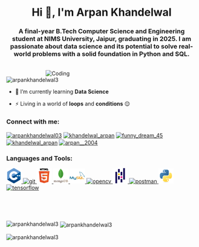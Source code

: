 <h1 align="center">Hi 👋, I'm Arpan Khandelwal</h1>
<h3 align="center">A final-year B.Tech Computer Science and Engineering student at NIMS University, Jaipur, graduating in 2025. I am passionate about data science and its potential to solve real-world problems with a solid foundation in Python and SQL.</h3>
<br>

<img align="right"  alt="Coding" width="400" src="https://media0.giphy.com/media/i229PTC8BKt9V9RnwZ/giphy.gif?cid=6c09b9523zz05ruar8rpzpvv96qbxdbr7u60wfxdy3jdcuim&ep=v1_internal_gif_by_id&rid=giphy.gif&ct=g">

<p align="left"> <img src="https://komarev.com/ghpvc/?username=arpankhandelwal3&label=Profile%20views&color=0e75b6&style=flat" alt="arpankhandelwal3" /> </p>

- 🌱 I’m currently learning **Data Science**

- ⚡ Living in a world of **loops** and **conditions** 😌

<h3 align="left">Connect with me:</h3>
<p align="left">
<a href="https://linkedin.com/in/arpankhandelwal03" target="blank"><img align="center" src="https://raw.githubusercontent.com/rahuldkjain/github-profile-readme-generator/master/src/images/icons/Social/linked-in-alt.svg" alt="arpankhandelwal03" height="30" width="40" /></a>
<a href="https://instagram.com/khandelwal_arpan" target="blank"><img align="center" src="https://raw.githubusercontent.com/rahuldkjain/github-profile-readme-generator/master/src/images/icons/Social/instagram.svg" alt="khandelwal_arpan" height="30" width="40" /></a>
<a href="https://www.codechef.com/users/funny_dream_45" target="blank"><img align="center" src="https://cdn.jsdelivr.net/npm/simple-icons@3.1.0/icons/codechef.svg" alt="funny_dream_45" height="30" width="40" /></a>
<a href="https://www.hackerrank.com/khandelwal_arpan" target="blank"><img align="center" src="https://raw.githubusercontent.com/rahuldkjain/github-profile-readme-generator/master/src/images/icons/Social/hackerrank.svg" alt="khandelwal_arpan" height="30" width="40" /></a>
<a href="https://www.leetcode.com/arpan__2004" target="blank"><img align="center" src="https://raw.githubusercontent.com/rahuldkjain/github-profile-readme-generator/master/src/images/icons/Social/leet-code.svg" alt="arpan__2004" height="30" width="40" /></a>
</p>

<h3 align="left">Languages and Tools:</h3>
<p align="left"> <a href="https://www.w3schools.com/cpp/" target="_blank" rel="noreferrer"> <img src="https://raw.githubusercontent.com/devicons/devicon/master/icons/cplusplus/cplusplus-original.svg" alt="cplusplus" width="40" height="40"/> </a> <a href="https://git-scm.com/" target="_blank" rel="noreferrer"> <img src="https://www.vectorlogo.zone/logos/git-scm/git-scm-icon.svg" alt="git" width="40" height="40"/> </a> <a href="https://www.w3.org/html/" target="_blank" rel="noreferrer"> <img src="https://raw.githubusercontent.com/devicons/devicon/master/icons/html5/html5-original-wordmark.svg" alt="html5" width="40" height="40"/> </a> <a href="https://www.mongodb.com/" target="_blank" rel="noreferrer"> <img src="https://raw.githubusercontent.com/devicons/devicon/master/icons/mongodb/mongodb-original-wordmark.svg" alt="mongodb" width="40" height="40"/> </a> <a href="https://www.mysql.com/" target="_blank" rel="noreferrer"> <img src="https://raw.githubusercontent.com/devicons/devicon/master/icons/mysql/mysql-original-wordmark.svg" alt="mysql" width="40" height="40"/> </a> <a href="https://opencv.org/" target="_blank" rel="noreferrer"> <img src="https://www.vectorlogo.zone/logos/opencv/opencv-icon.svg" alt="opencv" width="40" height="40"/> </a> <a href="https://pandas.pydata.org/" target="_blank" rel="noreferrer"> <img src="https://raw.githubusercontent.com/devicons/devicon/2ae2a900d2f041da66e950e4d48052658d850630/icons/pandas/pandas-original.svg" alt="pandas" width="40" height="40"/> </a> <a href="https://postman.com" target="_blank" rel="noreferrer"> <img src="https://www.vectorlogo.zone/logos/getpostman/getpostman-icon.svg" alt="postman" width="40" height="40"/> </a> <a href="https://www.python.org" target="_blank" rel="noreferrer"> <img src="https://raw.githubusercontent.com/devicons/devicon/master/icons/python/python-original.svg" alt="python" width="40" height="40"/> </a> <a href="https://www.tensorflow.org" target="_blank" rel="noreferrer"> <img src="https://www.vectorlogo.zone/logos/tensorflow/tensorflow-icon.svg" alt="tensorflow" width="40" height="40"/> </a> </p>

<br><br><br>
<p>
<p><img align="left" src="https://github-readme-stats.vercel.app/api/top-langs?username=arpankhandelwal3&show_icons=true&locale=en&layout=compact" alt="arpankhandelwal3" /></p>

<p>&nbsp;<img align="center" src="https://github-readme-stats.vercel.app/api?username=arpankhandelwal3&show_icons=true&locale=en" alt="arpankhandelwal3" /></p>
</p>
<p><img align="center" src="https://github-readme-streak-stats.herokuapp.com/?user=arpankhandelwal3&" alt="arpankhandelwal3" /></p>

